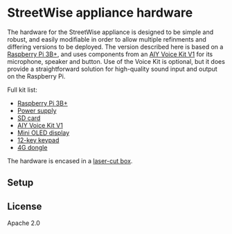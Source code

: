 # StreetWise appliance hardware
The hardware for the StreetWise appliance is designed to be simple and robust, and easily modifiable in order to allow multiple refinments and differing versions to be deployed. The version described here is based on a [Raspberry Pi 3B+](https://www.raspberrypi.org/products/raspberry-pi-3-model-b-plus/), and uses components from an [AIY Voice Kit V1](https://aiyprojects.withgoogle.com/voice-v1/) for its microphone, speaker and button. Use of the Voice Kit is optional, but it does provide a straightforward solution for high-quality sound input and output on the Raspberry Pi.

Full kit list:
* [Raspberry Pi 3B+](https://thepihut.com/products/raspberry-pi-3-model-b-plus)
* [Power supply](https://thepihut.com/collections/raspberry-pi-power-supplies/products/official-raspberry-pi-universal-power-supply)
* [SD card](https://www.amazon.co.uk/dp/B06XFSZGCC/)
* [AIY Voice Kit V1](https://aiyprojects.withgoogle.com/voice-v1/)
* [Mini OLED display](https://thepihut.com/products/adafruit-monochrome-1-3-128x64-oled-graphic-display)
* [12-key keypad](https://uk.rs-online.com/web/p/keypads/0146014/)
* [4G dongle](https://www.ebay.com/itm/191123940329)

The hardware is encased in a [laser-cut box](box.svg).

## Setup


## License
Apache 2.0
